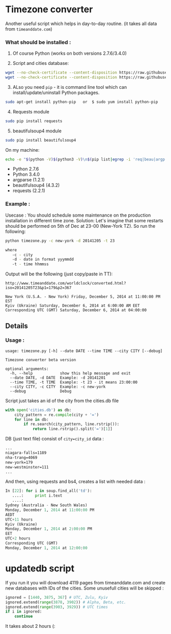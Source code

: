 # Timezone converter

Another useful script which helps in day-to-day routine.
(it takes all data from `timeanddate.com`)


### What should be installed : 

1) Of course Python (works on both versions 2.7.6/3.4.0)

2) Script and cities database:

```bash
wget --no-check-certificate --content-disposition https://raw.githubusercontent.com/apalii/timezone/master/timezone.py
wget --no-check-certificate --content-disposition https://raw.githubusercontent.com/apalii/timezone/master/cities.db
```

3) ALso you need `pip` - it is command line tool which can install/update/uninstall Python packages.

```bash
sudo apt-get install python-pip   or  $ sudo yum install python-pip 
```

4) Requests module 

```bash
sudo pip install requests
```
5) beautifulsoup4 module

```bash
sudo pip install beautifulsoup4
```

On my machine:

```bash
echo -e "$(python -V)$(python3 -V)\n$(pip list|egrep -i 'req|beau|argp')"
````

* Python 2.7.6
* Python 3.4.0
* argparse (1.2.1)
* beautifulsoup4 (4.3.2)
* requests (2.2.1)


### Example :

Usecase : 
You should schedule some maintenance on the production installation in different time zone.
Solution:
Let's imagine that some restarts should be performed on 5th of Dec at 23-00 (New-York TZ).
So run the following:

```bash
python timezone.py -c new-york -d 20141205 -t 23

where 
   -c - city
   -d - date in format yyymmdd
   -t - time hhmmss
```

Output will be the following (just copy/paste in TT): 
```
http://www.timeanddate.com/worldclock/converted.html?iso=20141205T23&p1=179&p2=367

New York (U.S.A. - New York) Friday, December 5, 2014 at 11:00:00 PM EST
Kyiv (Ukraine) Saturday, December 6, 2014 at 6:00:00 AM EET
Corresponding UTC (GMT) Saturday, December 6, 2014 at 04:00:00
```
## Details

### Usage :

```
usage: timezone.py [-h] --date DATE --time TIME --city CITY [--debug]

Timezone converter beta version

optional arguments:
  -h, --help            show this help message and exit
  --date DATE, -d DATE  Example: -d 20141201
  --time TIME, -t TIME  Example: -t 23 - it means 23:00:00
  --city CITY, -c CITY  Example: -c new-york
  --debug               Debug

```

Script just takes an id of the city from the cities.db file 

```python
with open('cities.db') as db:
    city_pattern = re.compile(city + '=')
    for line in db:
        if re.search(city_pattern, line.rstrip()):
            return line.rstrip().split('=')[1]]
```

DB (just text file) consist of `city=city_id` data :

```bash
...
niagara-falls=1189
nha-trang=4069
new-york=179
new-westminster=111
...
```

And then, using requests and bs4, creates a list with needed data :

```python
In [22]: for i in soup.find_all('td'):
   ....:     print i.text
   ....:     
Sydney (Australia - New South Wales)
Monday, December 1, 2014 at 11:00:00 PM
AEDT
UTC+11 hours
Kyiv (Ukraine)
Monday, December 1, 2014 at 2:00:00 PM
EET
UTC+2 hours
Corresponding UTC (GMT)
Monday, December 1, 2014 at 12:00:00
```

# updatedb script

If you run it you will download 4119 pages from timeanddate.com
and create new databases with IDs of the cities. Some unusefull 
cities will be skipped :
```python
ignored = [1440, 3875, 367] # UTC, Zulu, Kyiv
ignored.extend(range(3878, 3902)) # Alpha, Beta, etc.
ignored.extend(range(3903, 3929)) # UTC times
if i in ignored:
    continue
```
It takes about 2 hours (:
